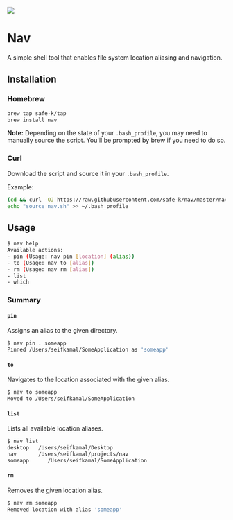 ![](https://github.com/safe-k/nav/workflows/Test/badge.svg)

# Nav

A simple shell tool that enables file system location aliasing and navigation.

## Installation

### Homebrew

```bash
brew tap safe-k/tap
brew install nav
```

**Note:** Depending on the state of your `.bash_profile`, you may need to manually source the script.
You'll be prompted by brew if you need to do so.

### Curl

Download the script and source it in your `.bash_profile`.

Example:
```bash
(cd && curl -OJ https://raw.githubusercontent.com/safe-k/nav/master/nav.sh)
echo "source nav.sh" >> ~/.bash_profile
```

## Usage

```bash
$ nav help
Available actions:
- pin (Usage: nav pin [location] (alias))
- to (Usage: nav to [alias])
- rm (Usage: nav rm [alias])
- list
- which
```

### Summary

#### `pin`

Assigns an alias to the given directory.

```bash
$ nav pin . someapp
Pinned /Users/seifkamal/SomeApplication as 'someapp'
```

#### `to`

Navigates to the location associated with the given alias.

```bash
$ nav to someapp
Moved to /Users/seifkamal/SomeApplication
```

#### `list`

Lists all available location aliases.

```bash
$ nav list
desktop   /Users/seifkamal/Desktop
nav       /Users/seifkamal/projects/nav
someapp      /Users/seifkamal/SomeApplication
```

#### `rm`

Removes the given location alias.

```bash
$ nav rm someapp
Removed location with alias 'someapp'
```
